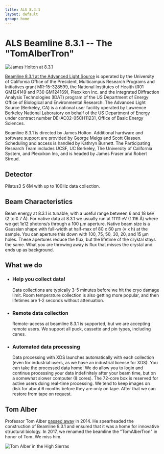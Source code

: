 ```yaml
---
title: ALS 8.3.1
layout: default
group: home
---
```


# ALS Beamline 8.3.1 -- The "TomAlberTron"

<img src="http://www2.lbl.gov/Science-Articles/Archive/assets/images/2004/Feb-17/Holton.jpg" alt="James Holton at 8.3.1" class="img-responsive">

<!-- Welcome to the new homepage of ALS Beamline 8.3.1 -->

[Beamline 8.3.1 at the Advanced Light Source](https://als.lbl.gov/beamlines/8-3-1/) is operated by
the University of California Office of the President, Multicampus Research Programs and Initiatives
grant MR-15-328599, the National Institutes of Health (R01 GM124149 and P30 GM124169),
Plexxikon Inc. and the Integrated Diffraction Analysis Technologies (IDAT) program of the US
Department of Energy Office of Biological and Environmental Research. The Advanced Light Source
(Berkeley, CA) is a national user facility operated by Lawrence Berkeley National Laboratory on
behalf of the US Department of Energy under contract number DE-AC02-05CH11231, Office of Basic
Energy Sciences.

Beamline 8.3.1 is directed by James Holton. Additional hardware and software support are provided by
George Meigs and Scott Classen. Scheduling and access is handled by Kathryn Burnett.
The Participating Research Team includes UCSF, UC Berkeley, The University of California System,
and Plexxikon Inc, and is headed by James Fraser and Robert Stroud. 

<!-- # About the TomAlberTron -->

## Detector

Pilatus3 S 6M with up to 100Hz data collection.

## Beam Characteristics

Beam energy at 8.3.1 is tunable, with a useful range between 6 and 18 keV (2 to 0.7 Å). For native
data at 8.3.1 we usually run at 11111 eV (1.116 Å) where we get 1e12 photons/s through a 100 μm
aperture.  Native beam size is a Gaussian shape with full-width at half-max of 80 x 60 μm (v x h)
at the sample. You can aperture this down with 100, 75, 50, 30, 20, and 15 μm holes.
These apertures reduce the flux, but the lifetime of the crystal stays the same. What you are
throwing away is flux that misses the crystal and ends up as background.

## What we do

* ### Help you collect data!

  Data collections are typically 3-5 minutes before we hit the cryo damage limit.  Room temperature
  collection is also getting more popular, and then lifetimes are 1-2 seconds without attenuation.

* ### Remote data collection

  Remote-access at beamline 8.3.1 is supported, but we are accepting remote users. We support all
  puck, cassette and pin types, including canes.

* ### Automated data processing

  Data processing with XDS launches automatically with each collection (even for industrial users,
  as we have an industrial license for XDS). You can take the processed data home!  We do allow you
  to login and continue processing your data indefinitely after your beam time, but on a somewhat
  slower computer (8 cores).  The 72-core box is reserved for active users doing real-time
  processing.  We tend to keep images on disk for about 6 months before they are only on tape.
  After that we can restore from tape on request.

## Tom Alber

Professor Tom Alber [passed away](http://news.berkeley.edu/2014/04/04/berkeley-professor-thomas-alber-dies-at-60/) in 2014. He spearheaded the construction of Beamline 8.3.1 and ensured that it was a home for innovative structural biology. In 2017, we renamed the beamline the "TomAlberTron" in honor of Tom. We miss him.

<img src="http://fraserlab.com/static/img/news/Tom_2003_HighSierras.jpg" alt="Tom Alber in the High Sierras" class="img-responsive">